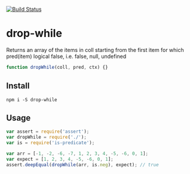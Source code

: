 [![Build Status](https://travis-ci.org/landau/drop-while.svg)](https://travis-ci.org/landau/drop-while)

drop-while
==========

Returns an array of the items in coll starting from the first item for which pred(item) logical false, i.e. false, null, undefined

```js
function dropWhile(coll, pred, ctx) {}
```

## Install

`npm i -S drop-while`

## Usage

```js
var assert = require('assert');
var dropWhile = require('./');
var is = require('is-predicate');

var arr = [-1, -2, -6, -7, 1, 2, 3, 4, -5, -6, 0, 1];
var expect = [1, 2, 3, 4, -5, -6, 0, 1];
assert.deepEqual(dropWhile(arr, is.neg), expect); // true
```

